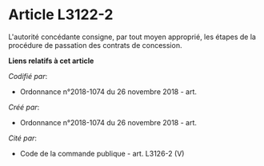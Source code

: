 # Article L3122-2

L'autorité concédante consigne, par tout moyen approprié, les étapes de la procédure de passation des contrats de concession.

**Liens relatifs à cet article**

_Codifié par_:

  - Ordonnance n°2018-1074 du 26 novembre 2018 - art.

_Créé par_:

  - Ordonnance n°2018-1074 du 26 novembre 2018 - art.

_Cité par_:

  - Code de la commande publique - art. L3126-2 (V)

